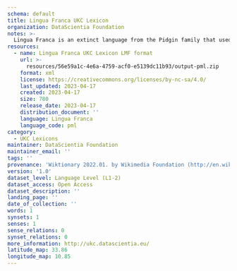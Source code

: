 ```yaml
---
schema: default
title: Lingua Franca UKC Lexicon
organization: DataScientia Foundation
notes: >-
  Lingua Franca is an extinct language from the Pidgin family that used to be spoken in Africa. The UKC Lexicon of Lingua Franca is represented as a lexico-semantic network. It consists of words, word senses, synsets, as well as sense-level and synset-level relationships
resources:
  - name: Lingua Franca UKC Lexicon LMF format
    url: >-
      resources/56e59a1c-4e6a-4759-acf0-e5139dc11b93/output-pml.zip
    format: xml
    license: https://creativecommons.org/licenses/by-nc-sa/4.0/
    last_updated: 2023-04-17
    created: 2023-04-17
    size: 780
    release_date: 2023-04-17
    distribution_document: ''
    language: Lingua Franca
    language_code: pml
category:
  - UKC Lexicons
maintainer: DataScientia Foundation
maintainer_email: ''
tags: ''
provenance: 'Wiktionary 2022.01. by Wikimedia Foundation (http://en.wiktionary.org); Princeton WordNet 2.1 by Princeton University (https://wordnet.princeton.edu)'
version: '1.0'
dataset_level: Language Level (L1-2)
dataset_access: Open Access
dataset_description: ''
landing_page: ''
date_of_collection: ''
words: 1
synsets: 1
senses: 1
sense_relations: 0
synset_relations: 0
more_information: http://ukc.datascientia.eu/
latitude_map: 33.86
longitude_map: 10.85
---
```


